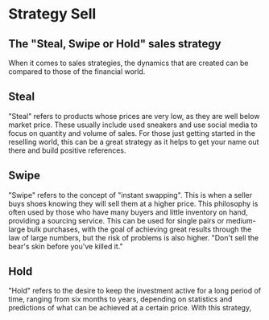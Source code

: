# Strategy Sell
## The "Steal, Swipe or Hold" sales strategy

When it comes to sales strategies, the dynamics that are created can be compared to those of the financial world.

## Steal
"Steal" refers to products whose prices are very low, as they are well below market price. These usually include used sneakers and use social media to focus on quantity and volume of sales. For those just getting started in the reselling world, this can be a great strategy as it helps to get your name out there and build positive references.
## Swipe
"Swipe" refers to the concept of "instant swapping". This is when a seller buys shoes knowing they will sell them at a higher price. This philosophy is often used by those who have many buyers and little inventory on hand, providing a sourcing service. This can be used for single pairs or medium-large bulk purchases, with the goal of achieving great results through the law of large numbers, but the risk of problems is also higher. "Don't sell the bear's skin before you've killed it."

## Hold
"Hold" refers to the desire to keep the investment active for a long period of time, ranging from six months to years, depending on statistics and predictions of what can be achieved at a certain price. With this strategy,